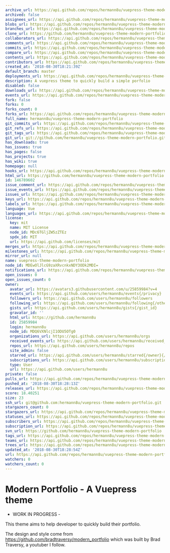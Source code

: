 ```yaml
---
archive_url: https://api.github.com/repos/hermann8u/vuepress-theme-modern-portfolio/{archive_format}{/ref}
archived: false
assignees_url: https://api.github.com/repos/hermann8u/vuepress-theme-modern-portfolio/assignees{/user}
blobs_url: https://api.github.com/repos/hermann8u/vuepress-theme-modern-portfolio/git/blobs{/sha}
branches_url: https://api.github.com/repos/hermann8u/vuepress-theme-modern-portfolio/branches{/branch}
clone_url: https://github.com/hermann8u/vuepress-theme-modern-portfolio.git
collaborators_url: https://api.github.com/repos/hermann8u/vuepress-theme-modern-portfolio/collaborators{/collaborator}
comments_url: https://api.github.com/repos/hermann8u/vuepress-theme-modern-portfolio/comments{/number}
commits_url: https://api.github.com/repos/hermann8u/vuepress-theme-modern-portfolio/commits{/sha}
compare_url: https://api.github.com/repos/hermann8u/vuepress-theme-modern-portfolio/compare/{base}...{head}
contents_url: https://api.github.com/repos/hermann8u/vuepress-theme-modern-portfolio/contents/{+path}
contributors_url: https://api.github.com/repos/hermann8u/vuepress-theme-modern-portfolio/contributors
created_at: '2018-08-30T18:21:39Z'
default_branch: master
deployments_url: https://api.github.com/repos/hermann8u/vuepress-theme-modern-portfolio/deployments
description: A vuepress theme to quickly build a simple porfolio
disabled: false
downloads_url: https://api.github.com/repos/hermann8u/vuepress-theme-modern-portfolio/downloads
events_url: https://api.github.com/repos/hermann8u/vuepress-theme-modern-portfolio/events
fork: false
forks: 0
forks_count: 0
forks_url: https://api.github.com/repos/hermann8u/vuepress-theme-modern-portfolio/forks
full_name: hermann8u/vuepress-theme-modern-portfolio
git_commits_url: https://api.github.com/repos/hermann8u/vuepress-theme-modern-portfolio/git/commits{/sha}
git_refs_url: https://api.github.com/repos/hermann8u/vuepress-theme-modern-portfolio/git/refs{/sha}
git_tags_url: https://api.github.com/repos/hermann8u/vuepress-theme-modern-portfolio/git/tags{/sha}
git_url: git://github.com/hermann8u/vuepress-theme-modern-portfolio.git
has_downloads: true
has_issues: true
has_pages: false
has_projects: true
has_wiki: true
homepage: null
hooks_url: https://api.github.com/repos/hermann8u/vuepress-theme-modern-portfolio/hooks
html_url: https://github.com/hermann8u/vuepress-theme-modern-portfolio
id: 146789602
issue_comment_url: https://api.github.com/repos/hermann8u/vuepress-theme-modern-portfolio/issues/comments{/number}
issue_events_url: https://api.github.com/repos/hermann8u/vuepress-theme-modern-portfolio/issues/events{/number}
issues_url: https://api.github.com/repos/hermann8u/vuepress-theme-modern-portfolio/issues{/number}
keys_url: https://api.github.com/repos/hermann8u/vuepress-theme-modern-portfolio/keys{/key_id}
labels_url: https://api.github.com/repos/hermann8u/vuepress-theme-modern-portfolio/labels{/name}
language: Vue
languages_url: https://api.github.com/repos/hermann8u/vuepress-theme-modern-portfolio/languages
license:
  key: mit
  name: MIT License
  node_id: MDc6TGljZW5zZTEz
  spdx_id: MIT
  url: https://api.github.com/licenses/mit
merges_url: https://api.github.com/repos/hermann8u/vuepress-theme-modern-portfolio/merges
milestones_url: https://api.github.com/repos/hermann8u/vuepress-theme-modern-portfolio/milestones{/number}
mirror_url: null
name: vuepress-theme-modern-portfolio
node_id: MDEwOlJlcG9zaXRvcnkxNDY3ODk2MDI=
notifications_url: https://api.github.com/repos/hermann8u/vuepress-theme-modern-portfolio/notifications{?since,all,participating}
open_issues: 0
open_issues_count: 0
owner:
  avatar_url: https://avatars3.githubusercontent.com/u/25859984?v=4
  events_url: https://api.github.com/users/hermann8u/events{/privacy}
  followers_url: https://api.github.com/users/hermann8u/followers
  following_url: https://api.github.com/users/hermann8u/following{/other_user}
  gists_url: https://api.github.com/users/hermann8u/gists{/gist_id}
  gravatar_id: ''
  html_url: https://github.com/hermann8u
  id: 25859984
  login: hermann8u
  node_id: MDQ6VXNlcjI1ODU5OTg0
  organizations_url: https://api.github.com/users/hermann8u/orgs
  received_events_url: https://api.github.com/users/hermann8u/received_events
  repos_url: https://api.github.com/users/hermann8u/repos
  site_admin: false
  starred_url: https://api.github.com/users/hermann8u/starred{/owner}{/repo}
  subscriptions_url: https://api.github.com/users/hermann8u/subscriptions
  type: User
  url: https://api.github.com/users/hermann8u
private: false
pulls_url: https://api.github.com/repos/hermann8u/vuepress-theme-modern-portfolio/pulls{/number}
pushed_at: '2018-08-30T18:28:13Z'
releases_url: https://api.github.com/repos/hermann8u/vuepress-theme-modern-portfolio/releases{/id}
score: 18.40251
size: 23
ssh_url: git@github.com:hermann8u/vuepress-theme-modern-portfolio.git
stargazers_count: 0
stargazers_url: https://api.github.com/repos/hermann8u/vuepress-theme-modern-portfolio/stargazers
statuses_url: https://api.github.com/repos/hermann8u/vuepress-theme-modern-portfolio/statuses/{sha}
subscribers_url: https://api.github.com/repos/hermann8u/vuepress-theme-modern-portfolio/subscribers
subscription_url: https://api.github.com/repos/hermann8u/vuepress-theme-modern-portfolio/subscription
svn_url: https://github.com/hermann8u/vuepress-theme-modern-portfolio
tags_url: https://api.github.com/repos/hermann8u/vuepress-theme-modern-portfolio/tags
teams_url: https://api.github.com/repos/hermann8u/vuepress-theme-modern-portfolio/teams
trees_url: https://api.github.com/repos/hermann8u/vuepress-theme-modern-portfolio/git/trees{/sha}
updated_at: '2018-08-30T18:28:54Z'
url: https://api.github.com/repos/hermann8u/vuepress-theme-modern-portfolio
watchers: 0
watchers_count: 0
---
```

# Modern Portfolio - A Vuepress theme

- WORK IN PROGRESS -

This theme aims to help developer to quickly build their portfolio.

The design and style come from https://github.com/bradtraversy/modern_portfolio which was built by Brad Traversy, a youtuber I follow.